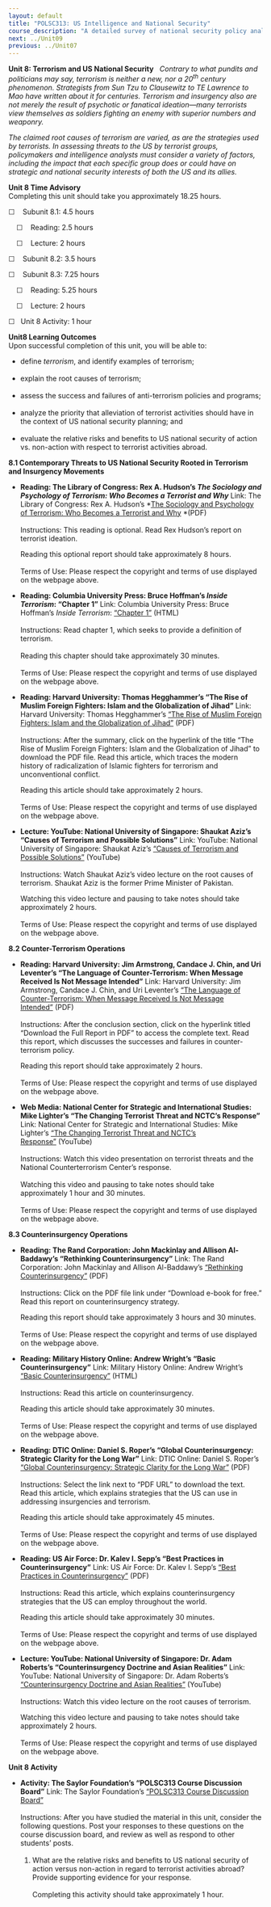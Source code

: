 ```yaml
---
layout: default
title: "POLSC313: US Intelligence and National Security"
course_description: "A detailed survey of national security policy analysis and the United States intelligence community, examining strategic thought and strategy formulation, national security issues and threats, and the political and military institutions involved in the formulation and execution of national security policy."
next: ../Unit09
previous: ../Unit07
---
```

**Unit 8: Terrorism and US National Security** <span id="8"></span> 
*Contrary to what pundits and politicians may say, terrorism is neither
a new, nor a 20<sup>th</sup> century phenomenon. Strategists from Sun
Tzu to Clausewitz to TE Lawrence to Mao have written about it for
centuries. Terrorism and insurgency also are not merely the result of
psychotic or fanatical ideation—many terrorists view themselves as
soldiers fighting an enemy with superior numbers and weaponry.*  
  
 *The claimed root causes of terrorism are varied, as are the strategies
used by terrorists. In assessing threats to the US by terrorist groups,
policymakers and intelligence analysts must consider a variety of
factors, including the impact that each specific group does or could
have on strategic and national security interests of both the US and its
allies.*

**Unit 8 Time Advisory**  
Completing this unit should take you approximately 18.25 hours.  
  
 ☐    Subunit 8.1: 4.5 hours  
  
     ☐    Reading: 2.5 hours  
  
     ☐    Lecture: 2 hours  
  
 ☐    Subunit 8.2: 3.5 hours  
  
 ☐    Subunit 8.3: 7.25 hours  
  
     ☐    Reading: 5.25 hours  
  
     ☐    Lecture: 2 hours  
  
 ☐   Unit 8 Activity: 1 hour

**Unit8 Learning Outcomes**  
Upon successful completion of this unit, you will be able to:  
-   define *terrorism*, and identify examples of terrorism;  
      
-   explain the root causes of terrorism;  
      
-   assess the success and failures of anti-terrorism policies and
    programs;  
      
-   analyze the priority that alleviation of terrorist activities should
    have in the context of US national security planning; and  
      
-   evaluate the relative risks and benefits to US national security of
    action vs. non-action with respect to terrorist activities abroad.

**8.1 Contemporary Threats to US National Security Rooted in Terrorism
and Insurgency Movements** <span id="8.1"></span> 
-   **Reading: The Library of Congress: Rex A. Hudson’s *The Sociology
    and Psychology of Terrorism: Who Becomes a Terrorist and Why***
    Link: The Library of Congress: Rex A. Hudson’s *[The Sociology and
    Psychology of Terrorism: Who Becomes a Terrorist and
    Why](http://www.loc.gov/rr/frd/pdf-files/Soc_Psych_of_Terrorism.pdf) *(PDF)  
        
     Instructions: This reading is optional. Read Rex Hudson’s report on
    terrorist ideation.    
      
     Reading this optional report should take approximately 8 hours.  
        
     Terms of Use: Please respect the copyright and terms of use
    displayed on the webpage above.

-   **Reading: Columbia University Press: Bruce Hoffman’s *Inside
    Terrorism*: “Chapter 1”**
    Link: Columbia University Press: Bruce Hoffman’s *Inside Terrorism*:
    [“Chapter
    1”](http://www.nytimes.com/books/first/h/hoffman-terrorism.html) (HTML)  
        
     Instructions: Read chapter 1, which seeks to provide a definition
    of terrorism.  
        
     Reading this chapter should take approximately 30 minutes.  
        
     Terms of Use: Please respect the copyright and terms of use
    displayed on the webpage above.

-   **Reading: Harvard University: Thomas Hegghammer’s “The Rise of
    Muslim Foreign Fighters: Islam and the Globalization of Jihad”**
    Link: Harvard University: Thomas Hegghammer’s [“The Rise of Muslim
    Foreign Fighters: Islam and the Globalization
    of Jihad”](http://belfercenter.ksg.harvard.edu/publication/20601/rise_of_muslim_foreign_fighters.html?breadcrumb=%2Fproject%2F58%2Fquarterly_journal%3Fparent_id%3D46) (PDF)  
        
     Instructions: After the summary, click on the hyperlink of the
    title “The Rise of Muslim Foreign Fighters: Islam and the
    Globalization of Jihad” to download the PDF file. Read this article,
    which traces the modern history of radicalization of Islamic
    fighters for terrorism and unconventional conflict.  
      
     Reading this article should take approximately 2 hours.  
        
     Terms of Use: Please respect the copyright and terms of use
    displayed on the webpage above.

-   **Lecture: YouTube: National University of Singapore: Shaukat Aziz’s
    “Causes of Terrorism and Possible Solutions”**
    Link: YouTube: National University of Singapore: Shaukat Aziz’s
    [“Causes of Terrorism and Possible
    Solutions”](http://www.youtube.com/watch?v=1QaJD6k4QZA) (YouTube)  
        
     Instructions: Watch Shaukat Aziz’s video lecture on the root causes
    of terrorism. Shaukat Aziz is the former Prime Minister of
    Pakistan.  
      
     Watching this video lecture and pausing to take notes should take
    approximately 2 hours.  
        
     Terms of Use: Please respect the copyright and terms of use
    displayed on the webpage above.

**8.2 Counter-Terrorism Operations** <span id="8.2"></span> 
-   **Reading: Harvard University: Jim Armstrong, Candace J. Chin, and
    Uri Leventer’s “The Language of Counter-Terrorism: When Message
    Received Is Not Message Intended”**
    Link: Harvard University: Jim Armstrong, Candace J. Chin, and Uri
    Leventer’s [“The Language of Counter-Terrorism: When Message
    Received Is Not Message
    Intended”](http://belfercenter.ksg.harvard.edu/publication/18459/language_of_counterterrorism.html?breadcrumb=%2Fpublication%2Fby_type%2Freport%3Fgroupby%3D2%26filter%3D113) (PDF)  
        
     Instructions: After the conclusion section, click on the hyperlink
    titled “Download the Full Report in PDF” to access the complete
    text. Read this report, which discusses the successes and failures
    in counter-terrorism policy.  
      
     Reading this report should take approximately 2 hours.  
        
     Terms of Use: Please respect the copyright and terms of use
    displayed on the webpage above.

-   **Web Media: National Center for Strategic and International
    Studies: Mike Lighter’s “The Changing Terrorist Threat and NCTC’s
    Response”**
    Link: National Center for Strategic and International Studies: Mike
    Lighter’s [“The Changing Terrorist Threat and NCTC’s
    Response”](http://www.youtube.com/watch?v=GbYgdT4osGY) (YouTube)  
        
     Instructions: Watch this video presentation on terrorist threats
    and the National Counterterrorism Center’s response.  
        
     Watching this video and pausing to take notes should take
    approximately 1 hour and 30 minutes.  
        
     Terms of Use: Please respect the copyright and terms of use
    displayed on the webpage above.

**8.3 Counterinsurgency Operations** <span id="8.3"></span> 
-   **Reading: The Rand Corporation: John Mackinlay and Allison
    Al-Baddawy’s “Rethinking Counterinsurgency”**
    Link: The Rand Corporation: John Mackinlay and Allison Al-Baddawy’s
    [“Rethinking
    Counterinsurgency”](http://www.rand.org/pubs/monographs/MG595z5.html) (PDF)  
        
     Instructions: Click on the PDF file link under “Download e-book for
    free.” Read this report on counterinsurgency strategy.  
      
     Reading this report should take approximately 3 hours and 30
    minutes.  
        
     Terms of Use: Please respect the copyright and terms of use
    displayed on the webpage above.

-   **Reading: Military History Online: Andrew Wright’s “Basic
    Counterinsurgency”**
    Link: Military History Online: Andrew Wright’s [“Basic
    Counterinsurgency”](http://www.militaryhistoryonline.com/general/articles/counterinsurgency.aspx) (HTML)  
        
     Instructions: Read this article on counterinsurgency.  
      
     Reading this article should take approximately 30 minutes.  
        
     Terms of Use: Please respect the copyright and terms of use
    displayed on the webpage above.

-   **Reading: DTIC Online: Daniel S. Roper’s “Global Counterinsurgency:
    Strategic Clarity for the Long War”**
    Link: DTIC Online: Daniel S. Roper’s [“Global Counterinsurgency:
    Strategic Clarity for the Long
    War”](http://oai.dtic.mil/oai/oai?verb=getRecord&metadataPrefix=html&identifier=ADA490623) (PDF)  
        
     Instructions: Select the link next to “PDF URL” to download the
    text. Read this article, which explains strategies that the US can
    use in addressing insurgencies and terrorism.  
      
     Reading this article should take approximately 45 minutes.  
        
     Terms of Use: Please respect the copyright and terms of use
    displayed on the webpage above.

-   **Reading: US Air Force: Dr. Kalev I. Sepp’s “Best Practices in
    Counterinsurgency”**
    Link: US Air Force: Dr. Kalev I. Sepp’s [“Best Practices in
    Counterinsurgency”](http://www.au.af.mil/au/awc/awcgate/milreview/sepp.pdf) (PDF)  
        
     Instructions: Read this article, which explains counterinsurgency
    strategies that the US can employ throughout the world.  
      
     Reading this article should take approximately 30 minutes.  
        
     Terms of Use: Please respect the copyright and terms of use
    displayed on the webpage above.

-   **Lecture: YouTube: National University of Singapore: Dr. Adam
    Roberts’s “Counterinsurgency Doctrine and Asian Realities”**
    Link: YouTube: National University of Singapore: Dr. Adam Roberts’s
    [“Counterinsurgency Doctrine and Asian
    Realities”](http://www.youtube.com/watch?v=N02-AscpaYw) (YouTube)  
        
     Instructions: Watch this video lecture on the root causes of
    terrorism.  
      
     Watching this video lecture and pausing to take notes should take
    approximately 2 hours.  
        
     Terms of Use: Please respect the copyright and terms of use
    displayed on the webpage above.

**Unit 8 Activity** <span id="8.4"></span> 
-   **Activity: The Saylor Foundation’s “POLSC313 Course Discussion
    Board”**
    Link: The Saylor Foundation’s [“POLSC313 Course Discussion
    Board”](http://forums.saylor.org/topic/unit-8-discussion-forum/?view=all)  
        
     Instructions: After you have studied the material in this unit,
    consider the following questions. Post your responses to these
    questions on the course discussion board, and review as well as
    respond to other students’ posts.  
        
     1. What are the relative risks and benefits to US national security
    of action versus non-action in regard to terrorist activities
    abroad? Provide supporting evidence for your response.  
        
     Completing this activity should take approximately 1 hour.


